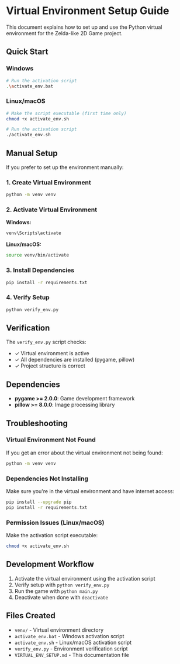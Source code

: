 # Virtual Environment Setup Guide

This document explains how to set up and use the Python virtual environment for the Zelda-like 2D Game project.

## Quick Start

### Windows
```bash
# Run the activation script
.\activate_env.bat
```

### Linux/macOS
```bash
# Make the script executable (first time only)
chmod +x activate_env.sh

# Run the activation script
./activate_env.sh
```

## Manual Setup

If you prefer to set up the environment manually:

### 1. Create Virtual Environment
```bash
python -m venv venv
```

### 2. Activate Virtual Environment

**Windows:**
```bash
venv\Scripts\activate
```

**Linux/macOS:**
```bash
source venv/bin/activate
```

### 3. Install Dependencies
```bash
pip install -r requirements.txt
```

### 4. Verify Setup
```bash
python verify_env.py
```

## Verification

The `verify_env.py` script checks:
- ✓ Virtual environment is active
- ✓ All dependencies are installed (pygame, pillow)
- ✓ Project structure is correct

## Dependencies

- **pygame >= 2.0.0**: Game development framework
- **pillow >= 8.0.0**: Image processing library

## Troubleshooting

### Virtual Environment Not Found
If you get an error about the virtual environment not being found:
```bash
python -m venv venv
```

### Dependencies Not Installing
Make sure you're in the virtual environment and have internet access:
```bash
pip install --upgrade pip
pip install -r requirements.txt
```

### Permission Issues (Linux/macOS)
Make the activation script executable:
```bash
chmod +x activate_env.sh
```

## Development Workflow

1. Activate the virtual environment using the activation script
2. Verify setup with `python verify_env.py`
3. Run the game with `python main.py`
4. Deactivate when done with `deactivate`

## Files Created

- `venv/` - Virtual environment directory
- `activate_env.bat` - Windows activation script
- `activate_env.sh` - Linux/macOS activation script
- `verify_env.py` - Environment verification script
- `VIRTUAL_ENV_SETUP.md` - This documentation file